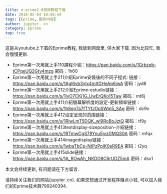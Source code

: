 ```yaml
---
title: e-prime2.0视频教程下载
date: 2018-05-04 10:56:44
tags: [Eprime, 服务内容]
author: jupyter. cn
category: Eprime
top: true
---
```


这是从youtube上下载的Eprime教程, 我放到网盘里, 供大家下载. 因为比较忙, 我会慢慢更新.

- Eprime第一次用就上手110課程介紹：https://pan.baidu.com/s/1Grbzqb-tCPqeUQ2Gtv4mzg 密码：1h60
- Eprime第一次用就上手211介紹Eprime安裝後的不同子程式: 链接：https://pan.baidu.com/s/1Agl6vb3yIx4mXGHeAp6iwA 密码：jyd8
- Eprime第一次用就上手212介紹Eprime-estudio链接：https://pan.baidu.com/s/1IyO7CKj1G_UwErQKo15Taw 密码：mt6j
- Eprime第一次用就上手411介紹螢幕解析度的設定-更新頻率链接：https://pan.baidu.com/s/1h8qn7a7fTYfJOpSWm5_SAg 密码：dc9x
- Eprime第一次用就上手412设定呈现的范围链接：https://pan.baidu.com/s/1RiwLmT5DQK_wI9RoBoJztQ 密码：tf9y
- Eprime第一次用就上手413textdisplay-sizeposition-介紹链接：https://pan.baidu.com/s/1RTmwCgS79Ynu5jvzGMQS0A 密码：m1qx
- Eprime第一次用就上手414imagedisplay链接：https://pan.baidu.com/s/1wbaTbCp-NtPzPplK0eR9EA 密码：t2yq
- Eprime第一次用就上手415slide链接：https://pan.baidu.com/s/1A_ROwAh_NKDO8C6rUDZ5mA 密码：dsx1

本文会持续更新, 有问题请在下方留言.

请持续关注我们的网站(jupyter. cn). 如果您想通过开发程序赚点小钱, 可以加入我们的Eprime技术群799240394.